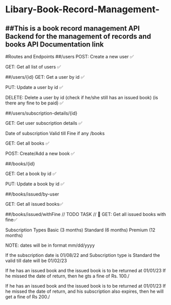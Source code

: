# Libary-Book-Record-Management-
##This is a book record management API Backend for the management of records and books
API Documentation link
---------------

#Routes and Endpoints
##/users
POST: Create a new user ✅

GET: Get all list of users ✅

##/users/{id}
GET: Get a user by id ✅

PUT: Update a user by id ✅

DELETE: Delete a user by id (check if he/she still has an issued book) (is there any fine to be paid) ✅

##/users/subscription-details/{id}

GET: Get user subscription details ✅

Date of subscription
Valid till
Fine if any
/books

GET: Get all books ✅

POST: Create/Add a new book ✅

##/books/{id}

GET: Get a book by id ✅

PUT: Update a book by id ✅

##/books/issued/by-user

GET: Get all issued books✅

##/books/issued/withFine
// TODO TASK // 🏁 GET: Get all issued books with fine✅

Subscription Types
Basic (3 months) Standard (6 months) Premium (12 months)

NOTE: dates will be in format mm/dd/yyyy

If the subscription date is 01/08/22 and Subscription type is Standard the valid till date will be 01/02/23

If he has an issued book and the issued book is to be returned at 01/01/23 If he missed the date of return, then he gts a fine of Rs. 100./

If he has an issued book and the issued book is to be returned at 01/01/23 If he missed the date of return, and his subscription also expires, then he will get a fine of Rs 200./
